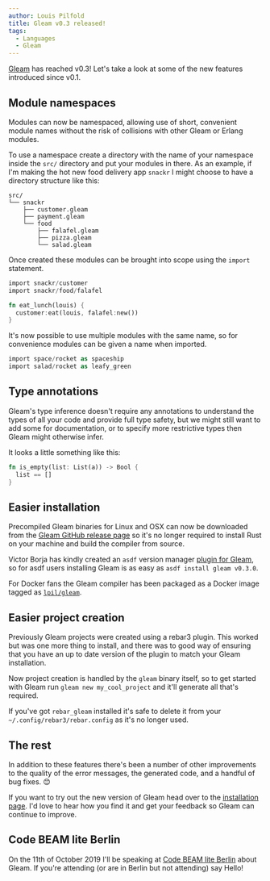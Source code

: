 ```yaml
---
author: Louis Pilfold
title: Gleam v0.3 released!
tags:
  - Languages
  - Gleam
---
```


[Gleam](https://github.com/lpil/gleam) has reached v0.3! Let's take a look at
some of the new features introduced since v0.1.

## Module namespaces

Modules can now be namespaced, allowing use of short, convenient module names
without the risk of collisions with other Gleam or Erlang modules.

To use a namespace create a directory with the name of your namespace inside
the `src/` directory and put your modules in there. As an example, if I'm
making the hot new food delivery app `snackr` I might choose to have a
directory structure like this:

```
src/
└── snackr
    ├── customer.gleam
    ├── payment.gleam
    └── food
        ├── falafel.gleam
        ├── pizza.gleam
        └── salad.gleam
```

Once created these modules can be brought into scope using the `import`
statement.

```rust
import snackr/customer
import snackr/food/falafel

fn eat_lunch(louis) {
  customer:eat(louis, falafel:new())
}
```

It's now possible to use multiple modules with the same name, so for
convenience modules can be given a name when imported.

```rust
import space/rocket as spaceship
import salad/rocket as leafy_green
```


## Type annotations

Gleam's type inference doesn't require any annotations to understand the types
of all your code and provide full type safety, but we might still want to add
some for documentation, or to specify more restrictive types then Gleam might
otherwise infer.

It looks a little something like this:

```rust
fn is_empty(list: List(a)) -> Bool {
  list == []
}
```


## Easier installation

Precompiled Gleam binaries for Linux and OSX can now be downloaded from the
[Gleam GitHub release page](https://github.com/lpil/gleam/releases) so it's no
longer required to install Rust on your machine and build the compiler from
source.

Victor Borja has kindly created an `asdf` version manager [plugin for
Gleam](https://github.com/vic/asdf-gleam), so for asdf users installing Gleam
is as easy as `asdf install gleam v0.3.0`.

For Docker fans the Gleam compiler has been packaged as a Docker image tagged
as [`lpil/gleam`](https://hub.docker.com/r/lpil/gleam).


## Easier project creation

Previously Gleam projects were created using a rebar3 plugin. This worked but
was one more thing to install, and there was to good way of ensuring that you
have an up to date version of the plugin to match your Gleam installation.

Now project creation is handled by the `gleam` binary itself, so to get
started with Gleam run `gleam new my_cool_project` and it'll generate all
that's required.

If you've got `rebar_gleam` installed it's safe to delete it from your
`~/.config/rebar3/rebar.config` as it's no longer used.


## The rest

In addition to these features there's been a number of other improvements to
the quality of the error messages, the generated code, and a handful of bug
fixes. 😊

If you want to try out the new version of Gleam head over to the [installation
page](https://gleam.run/getting-started/installing-gleam.html). I'd love to
hear how you find it and get your feedback so Gleam can continue to improve.


## Code BEAM lite Berlin

On the 11th of October 2019 I'll be speaking at [Code BEAM lite
Berlin](https://codesync.global/conferences/code-beam-lite-berlin-2019/) about
Gleam. If you're attending (or are in Berlin but not attending) say Hello!
